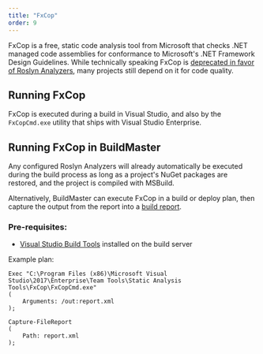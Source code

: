```yaml
---
title: "FxCop"
order: 9
---
```



FxCop is a free, static code analysis tool from Microsoft that checks .NET managed code assemblies for conformance to Microsoft's .NET Framework Design Guidelines. While technically speaking FxCop is [deprecated in favor of Roslyn Analyzers](https://docs.microsoft.com/en-us/visualstudio/code-quality/fxcop-analyzers?view=vs-2019), many projects still depend on it for code quality. 

## Running FxCop

FxCop is executed during a build in Visual Studio, and also by the `FxCopCmd.exe` utility that ships with Visual Studio Enterprise.

## Running FxCop in BuildMaster

Any configured Roslyn Analyzers will already automatically be executed during the build process as long as a project's NuGet packages are restored, and the project is compiled with MSBuild.

Alternatively, BuildMaster can execute FxCop in a build or deploy plan, then capture the output from the report into a [build report](/docs/buildmaster/builds-continuous-integration/automated-testing-verification/buildmaster-ci-cd-testing-and-verification-reports). 
 
### Pre-requisites: 

- [Visual Studio Build Tools](https://visualstudio.microsoft.com/downloads) installed on the build server

Example plan: 
 
```
Exec "C:\Program Files (x86)\Microsoft Visual Studio\2017\Enterprise\Team Tools\Static Analysis Tools\FxCop\FxCopCmd.exe"
(
    Arguments: /out:report.xml 
);
 
Capture-FileReport
(
    Path: report.xml
);
```